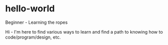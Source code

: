 # hello-world
Beginner - Learning the ropes

Hi - I'm here to find various ways to learn and find a path to knowing how to code/program/design, etc.
